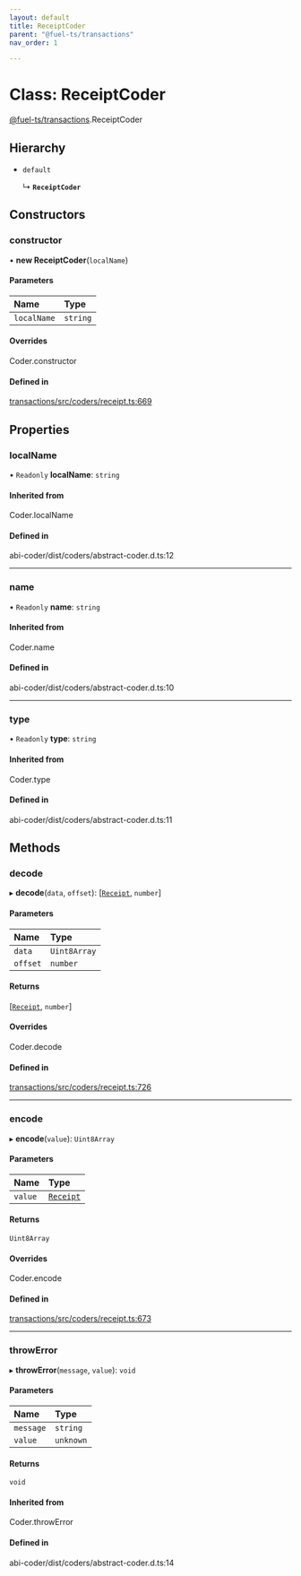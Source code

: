 ```yaml
---
layout: default
title: ReceiptCoder
parent: "@fuel-ts/transactions"
nav_order: 1

---
```


# Class: ReceiptCoder

[@fuel-ts/transactions](../index.md).ReceiptCoder

## Hierarchy

- `default`

  ↳ **`ReceiptCoder`**

## Constructors

### constructor

• **new ReceiptCoder**(`localName`)

#### Parameters

| Name | Type |
| :------ | :------ |
| `localName` | `string` |

#### Overrides

Coder.constructor

#### Defined in

[transactions/src/coders/receipt.ts:669](https://github.com/FuelLabs/fuels-ts/blob/master/packages/transactions/src/coders/receipt.ts#L669)

## Properties

### localName

• `Readonly` **localName**: `string`

#### Inherited from

Coder.localName

#### Defined in

abi-coder/dist/coders/abstract-coder.d.ts:12

___

### name

• `Readonly` **name**: `string`

#### Inherited from

Coder.name

#### Defined in

abi-coder/dist/coders/abstract-coder.d.ts:10

___

### type

• `Readonly` **type**: `string`

#### Inherited from

Coder.type

#### Defined in

abi-coder/dist/coders/abstract-coder.d.ts:11

## Methods

### decode

▸ **decode**(`data`, `offset`): [[`Receipt`](../index.md#receipt), `number`]

#### Parameters

| Name | Type |
| :------ | :------ |
| `data` | `Uint8Array` |
| `offset` | `number` |

#### Returns

[[`Receipt`](../index.md#receipt), `number`]

#### Overrides

Coder.decode

#### Defined in

[transactions/src/coders/receipt.ts:726](https://github.com/FuelLabs/fuels-ts/blob/master/packages/transactions/src/coders/receipt.ts#L726)

___

### encode

▸ **encode**(`value`): `Uint8Array`

#### Parameters

| Name | Type |
| :------ | :------ |
| `value` | [`Receipt`](../index.md#receipt) |

#### Returns

`Uint8Array`

#### Overrides

Coder.encode

#### Defined in

[transactions/src/coders/receipt.ts:673](https://github.com/FuelLabs/fuels-ts/blob/master/packages/transactions/src/coders/receipt.ts#L673)

___

### throwError

▸ **throwError**(`message`, `value`): `void`

#### Parameters

| Name | Type |
| :------ | :------ |
| `message` | `string` |
| `value` | `unknown` |

#### Returns

`void`

#### Inherited from

Coder.throwError

#### Defined in

abi-coder/dist/coders/abstract-coder.d.ts:14
